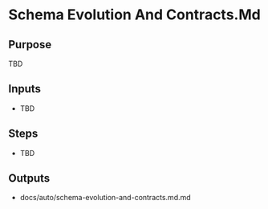 # Schema Evolution And Contracts.Md

## Purpose

TBD

## Inputs

- TBD

## Steps

- TBD

## Outputs

- docs/auto/schema-evolution-and-contracts.md.md
